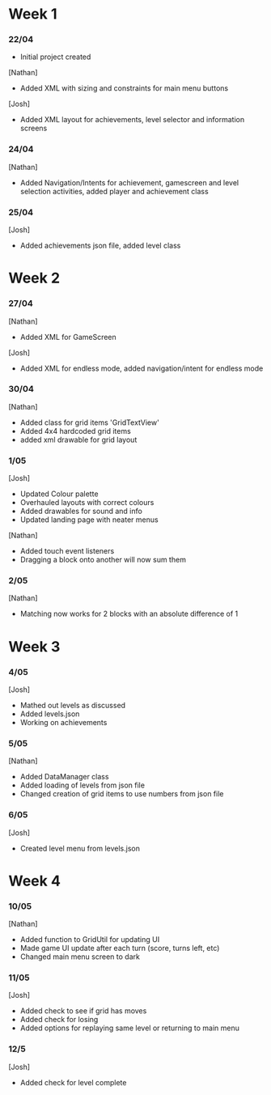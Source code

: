 
# Week 1
### 22/04
- Initial project created

[Nathan]
- Added XML with sizing and constraints for main menu buttons

[Josh]
- Added XML layout for achievements, level selector and information screens

### 24/04
[Nathan]
- Added Navigation/Intents for achievement, gamescreen and level selection activities, added player and achievement class

### 25/04
[Josh]
- Added achievements json file, added level class

# Week 2
### 27/04
[Nathan]
- Added XML for GameScreen

[Josh]
- Added XML for endless mode, added navigation/intent for endless mode

### 30/04
[Nathan]
- Added class for grid items 'GridTextView'
- Added 4x4 hardcoded grid items
- added xml drawable for grid layout

### 1/05
[Josh]
- Updated Colour palette
- Overhauled layouts with correct colours
- Added drawables for sound and info
- Updated landing page with neater menus

[Nathan]
- Added touch event listeners
- Dragging a block onto another will now sum them

### 2/05
[Nathan]
- Matching now works for 2 blocks with an absolute difference of 1

# Week 3
### 4/05
[Josh]
- Mathed out levels as discussed
- Added levels.json
- Working on achievements

### 5/05
[Nathan]
- Added DataManager class
- Added loading of levels from json file
- Changed creation of grid items to use numbers from json file

### 6/05
[Josh]
- Created level menu from levels.json

# Week 4
### 10/05
[Nathan]
- Added function to GridUtil for updating UI
- Made game UI update after each turn (score, turns left, etc)
- Changed main menu screen to dark

### 11/05
[Josh]
- Added check to see if grid has moves
- Added check for losing
- Added options for replaying same level or returning to main menu

### 12/5
[Josh]
- Added check for level complete

